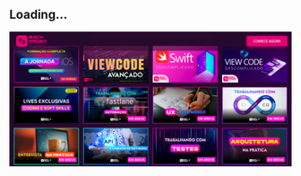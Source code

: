 ## Loading...
![Loanding](https://github.com/LeonardoCCipriano/courses/blob/main/backfront/img/PaginaBFPlus1.2.png)
